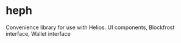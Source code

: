 # heph
Convenience library for use with Helios. UI components, Blockfrost interface, Wallet interface

